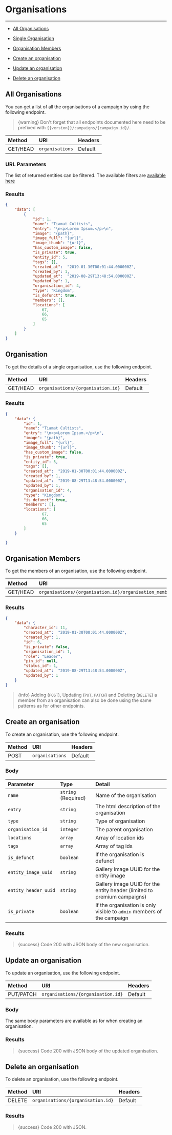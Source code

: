 # Organisations

---

- [All Organisations](#all-organisations)

- [Single Organisation](#organisation)
- [Organisation Members](#organisation-members)
- [Create an organisation](#create-organisation)
- [Update an organisation](#update-organisation)
- [Delete an organisation](#delete-organisation)

<a name="all-organisations"></a>
## All Organisations

You can get a list of all the organisations of a campaign by using the following endpoint.

> {warning} Don't forget that all endpoints documented here need to be prefixed with `{{version}}/campaigns/{campaign.id}/`.


| Method | URI | Headers |
| :- |   :-   |  :-  |
| GET/HEAD | `organisations` | Default |

### URL Parameters

The list of returned entities can be filtered. The available filters are [available here](/api-docs/{{version}}/filters)

### Results
```json
{
    "data": [
        {
            "id": 1,
            "name": "Tiamat Cultists",
            "entry": "\n<p>Lorem Ipsum.</p>\n",
            "image": "{path}",
            "image_full": "{url}",
            "image_thumb": "{url}",
            "has_custom_image": false,
            "is_private": true,
            "entity_id": 5,
            "tags": [],
            "created_at":  "2019-01-30T00:01:44.000000Z",
            "created_by": 1,
            "updated_at":  "2019-08-29T13:48:54.000000Z",
            "updated_by": 1,
            "organisation_id": 4,
            "type": "Kingdom",
            "is_defunct": true,
            "members": [],
            "locations": [
                67,
                66,
                65
            ]
        }
    ]
}
```

<a name="organisation"></a>
## Organisation

To get the details of a single organisation, use the following endpoint.

| Method | URI | Headers |
| :- |   :-   |  :-  |
| GET/HEAD | `organisations/{organisation.id}` | Default |

### Results
```json
{
    "data": {
        "id": 1,
        "name": "Tiamat Cultists",
        "entry": "\n<p>Lorem Ipsum.</p>\n",
        "image": "{path}",
        "image_full": "{url}",
        "image_thumb": "{url}",
        "has_custom_image": false,
        "is_private": true,
        "entity_id": 5,
        "tags": [],
        "created_at":  "2019-01-30T00:01:44.000000Z",
        "created_by": 1,
        "updated_at":  "2019-08-29T13:48:54.000000Z",
        "updated_by": 1,
        "organisation_id": 4,
        "type": "Kingdom",
        "is_defunct": true,
        "members": [],
        "locations": [
                67,
                66,
                65
        ]
    }

}
```


<a name="organisation-members"></a>
## Organisation Members

To get the members of an organisation, use the following endpoint.

| Method | URI | Headers |
| :- |   :-   |  :-  |
| GET/HEAD | `organisations/{organisation.id}/organisation_members` | Default |

### Results
```json
{
    "data": {
        "character_id": 11,
        "created_at":  "2019-01-30T00:01:44.000000Z",
        "created_by": 1,
        "id": 6,
        "is_private": false,
        "organisation_id": 1,
        "role": "Leader",
        "pin_id": null,
        "status_id": 1,
        "updated_at":  "2019-08-29T13:48:54.000000Z",
        "updated_by": 1
    }
}
```

> {info} Adding (`POST`), Updating (`PUT`, `PATCH`) and Deleting (`DELETE`) a member from an organisation can also be done using the same patterns as for other endpoints.


<a name="create-organisation"></a>
## Create an organisation

To create an organisation, use the following endpoint.

| Method | URI | Headers |
| :- |   :-   |  :-  |
| POST | `organisations` | Default |

### Body

| Parameter | Type | Detail |
| :- |   :-   |  :-  |
| `name` | `string` (Required) | Name of the organisation |
| `entry` | `string` | The html description of the organisation |
| `type` | `string` | Type of organisation |
| `organisation_id` | `integer` | The parent organisation |
| `locations` | `array` | Array of location ids |
| `tags` | `array` | Array of tag ids |
| `is_defunct` | `boolean` | If the organisation is defunct |
| `entity_image_uuid` | `string` | Gallery image UUID for the entity image                                 |
| `entity_header_uuid` | `string` | Gallery image UUID for the entity header (limited to premium campaigns) |
| `is_private` | `boolean` | If the organisation is only visible to `admin` members of the campaign |

### Results

> {success} Code 200 with JSON body of the new organisation.


<a name="update-organisation"></a>
## Update an organisation

To update an organisation, use the following endpoint.

| Method | URI | Headers |
| :- |   :-   |  :-  |
| PUT/PATCH | `organisations/{organisation.id}` | Default |

### Body

The same body parameters are available as for when creating an organisation.

### Results

> {success} Code 200 with JSON body of the updated organisation.


<a name="delete-organisation"></a>
## Delete an organisation

To delete an organisation, use the following endpoint.

| Method | URI | Headers |
| :- |   :-   |  :-  |
| DELETE | `organisations/{organisation.id}` | Default |

### Results

> {success} Code 200 with JSON.
